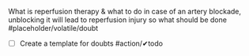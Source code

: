 What is reperfusion therapy & what to do in case of an artery blockade, unblocking it will lead to reperfusion injury so what should be done #placeholder/volatile/doubt 



- [ ] Create a template for doubts #action/✔todo 